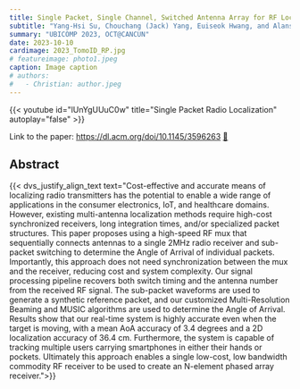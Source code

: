```yaml
---
title: Single Packet, Single Channel, Switched Antenna Array for RF Localization
subtitle: "Yang-Hsi Su, Chouchang (Jack) Yang, Euiseok Hwang, and Alanson P. Sample"
summary: "UBICOMP 2023, OCT@CANCUN"
date: 2023-10-10
cardimage: 2023_TomoID_RP.jpg
# featureimage: photo1.jpeg
caption: Image caption
# authors:
#   - Christian: author.jpeg
---
```


{{< youtube id="lUnYgUUuC0w" title="Single Packet Radio Localization" autoplay="false" >}}

Link to the paper: https://dl.acm.org/doi/10.1145/3596263 [:page_facing_up:](https://theisclab.com/docs/2023_IMWUT_SinglePacketAoA_SU.pdf)

## Abstract
{{< dvs_justify_align_text text="Cost-effective and accurate means of localizing radio transmitters has the potential to enable a wide range of applications in the consumer electronics, IoT, and healthcare domains. However, existing multi-antenna localization methods require high-cost synchronized receivers, long integration times, and/or specialized packet structures. This paper proposes using a high-speed RF mux that sequentially connects antennas to a single 2MHz radio receiver and sub-packet switching to determine the Angle of Arrival of individual packets. Importantly, this approach does not need synchronization between the mux and the receiver, reducing cost and system complexity. Our signal processing pipeline recovers both switch timing and the antenna number from the received RF signal. The sub-packet waveforms are used to generate a synthetic reference packet, and our customized Multi-Resolution Beaming and MUSIC algorithms are used to determine the Angle of Arrival. Results show that our real-time system is highly accurate even when the target is moving, with a mean AoA accuracy of 3.4 degrees and a 2D localization accuracy of 36.4 cm. Furthermore, the system is capable of tracking multiple users carrying smartphones in either their hands or pockets. Ultimately this approach enables a single low-cost, low bandwidth commodity RF receiver to be used to create an N-element phased array receiver.">}}